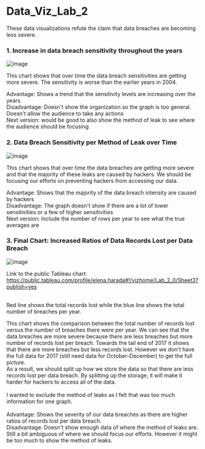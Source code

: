 # Data_Viz_Lab_2
These data visualizations refute the claim that data breaches are becoming less severe. <br />

### 1. Increase in data breach sensitivity throughout the years

![image](https://user-images.githubusercontent.com/32119820/31042245-5645a794-a558-11e7-9077-7edb1515ce0e.png)

This chart shows that over time the data breach sensitivities are getting more severe. The sensitivity is worse than the earlier years in 2004.
<br />

Advantage: Shows a trend that the sensitivity levels are increasing over the years.<br />
Disadvantage: Doesn't show the organization so the graph is too general. Doesn't allow the audience to take any actions<br />
Next version: would be good to also show the method of leak to see where the audience should be focusing<br />

### 2. Data Breach Sensitivity per Method of Leak over Time

![image](https://user-images.githubusercontent.com/32119820/31042720-1964275a-a563-11e7-9bde-e3bade51f3a6.png)

This chart shows that over time the data breaches are getting more severe and that the majority of these leaks are caused by hackers. We should be focusing our efforts on preventing hackers from accessing our data.
<br />

Advantage: Shows that the majority of the data breach intensity are caused by hackers <br />
Disadvantage: The graph doesn't show if there are a lot of lower sensitivities or a few of higher sensitivities <br />
Next version: Include the number of rows per year to see what the true averages are 

### 3. Final Chart: Increased Ratios of Data Records Lost per Data Breach

![image](https://user-images.githubusercontent.com/32119820/31048152-6a66f092-a5cc-11e7-8f95-2c8e4490f268.png)

Link to the public Tableau chart: https://public.tableau.com/profile/elena.harada#!/vizhome/Lab_2_0/Sheet3?publish=yes
<br/><br/>

Red line shows the total records lost while the blue line shows the total number of breaches per year. <br/>

This chart shows the comparison between the total number of records lost versus the number of breaches there were per year. We can see that the data breaches are more severe because there are less breaches but more number of records lost per breach. Towards the tail end of 2017 it shows that there are more breaches but less records lost. However we don't have the full data for 2017 (still need data for October-December) to get the full picture. <br/>
As a result, we should split up how we store the data so that there are less records lost per data breach. By splitting up the storage, it will make it harder for hackers to access all of the data. <br/><br/>
I wanted to exclude the method of leaks as I felt that was too much information for one graph. 
<br/><br/>
Advantage: Shows the severity of our data breaches as there are higher ratios of records lost per data breach. <br/>
Disadvantage: Doesn't show enough data of where the method of leaks are. Still a bit ambiguous of where we should focus our efforts. However it might be too much to show the method of leaks.


